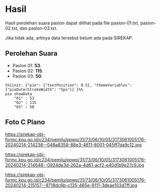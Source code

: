 # Hasil

Hasil perolehan suara paslon dapat dilihat pada file paslon-01.txt, paslon-02.txt, dan paslon-03.txt.

Jika tidak ada, artinya data tersebut belum ada pada SIREKAP.

## Perolehan Suara

 * Paslon 01: **53**.
 * Paslon 02: **115**.
 * Paslon 03: **50**.

```mermaid
%%{init: {"pie": {"textPosition": 0.5}, "themeVariables": {"pieOuterStrokeWidth": "5px"}} }%%
pie showData
    "01" : 53
    "02" : 115
    "03" : 50
```
## Foto C Plano

https://sirekap-obj-formc.kpu.go.id/c234/pemilu/ppwp/31/73/06/10/05/3173061005176-20240214-214236--048a8358-88e3-4611-8001-045ff7da9c12.jpg

https://sirekap-obj-formc.kpu.go.id/c234/pemilu/ppwp/31/73/06/10/05/3173061005176-20240214-214648--0924de3d-262a-4d61-acf2-e40d1b9e27c9.jpg

https://sirekap-obj-formc.kpu.go.id/c234/pemilu/ppwp/31/73/06/10/05/3173061005176-20240214-215157--9718dc6b-c135-465e-9111-3deae103d7ff.jpg
